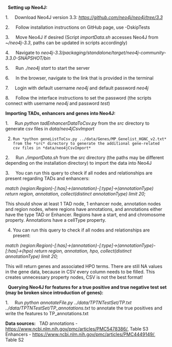  
**Setting up Neo4J:**

1.     Download Neo4J version 3.3: *https://github.com/neo4j/neo4j/tree/3.3*

2.     Follow installation instructions on GitHub page, use -DskipTests

3.     Move Neo4J if desired (Script *importData.sh* accesses Neo4J from *~/neo4j-3.3*, paths can be updated in scripts accordingly)

4.     Navigate to *neo4j-3.3/packaging/standalone/target/neo4j-community-3.3.0-SNAPSHOT/bin*

5.     Run *./neo4j start* to start the server

6.     In the browser, navigate to the link that is provided in the terminal

7.     Login with default username *neo4j* and default password *neo4j*

8.     Follow the interface instructions to set the password (the scripts connect with username *neo4j* and password *test*)


**Importing TADs, enhancers  and genes into Neo4J:**

1.     Run *python tadEnhancerDataToCsv.py* from the *src* directory to generate csv files in *data/neo4jCsvImport*

2.     Run *python geneListToCsv.py ../data/Genes/MP_Genelist_HGNC_v2.txt* from the *src* directory to generate the additional gene-related csv files in *data/neo4jCsvImport*

2.     Run *./importData.sh* from the *src* directory (the paths may be different depending on the installation directory) to import the data into Neo4J

3.     You can run this query to check if all nodes and relationships are present regarding TADs and enhancers:
 

*match (region:Region)-[:has]->(annotation)-[:type]->(annotationType)*
*return region, annotation, collect(distinct annotationType) limit 20;*
 

This should show at least 1 TAD node, 1 enhancer node, annotation nodes and region nodes, where regions have annotations, and annotations either have the type TAD or Enhancer. Regions have a start, end and chromosome property. Annotations have a cellType property. 

4. You can run this query to check if all nodes and relationships are present:
 

*match (region:Region)-[:has]->(annotation)-[:type]->(annotationType)-[:has]->(hpo)*
*return region, annotation, hpo, collect(distinct annotationType) limit 20;*

This will return genes and associated HPO terms. There are still NA values in the gene data, because in CSV every column needs to be filled. This creates unnecessary property nodes, CSV is not the best format!

 
**Querying Neo4J for features for a true positive and true negative test set (may be broken since introduction of genes):**

1.     Run *python annotateFile.py ../data/TPTNTestSet/TP.txt ../data/TPTNTestSet/TP_annotations.txt* to annotate the true positives and write the features to TP_annotations.txt



**Data sources:**
 
TAD annotations - https://www.ncbi.nlm.nih.gov/pmc/articles/PMC5478386/, Table S3
Enhancers - https://www.ncbi.nlm.nih.gov/pmc/articles/PMC4449149/, Table S2
